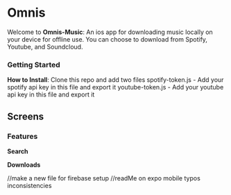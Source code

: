 # Omnis

Welcome to **Omnis-Music**: An ios app for downloading music locally on your device for offline use. You can choose to download from Spotify, Youtube, and Soundcloud.

### Getting Started
**How to Install**: Clone this repo and add two files 
spotify-token.js - Add your spotify api key in this file and export it
youtube-token.js - Add your youtube api key in this file and export it


## Screens
<!-- ![Output sample](https://github.com/Project-ReadMe/ReadMe-browser-extension/blob/master/resources/extension-setup.gif) -->

### Features

**Search**


<!-- ![Output sample](https://github.com/Project-ReadMe/ReadMe-browser-extension/blob/master/resources/extension-login.gif) -->

**Downloads**


<!-- ![Output sample](https://github.com/Project-ReadMe/ReadMe-browser-extension/blob/master/resources/extension-add.gif) -->


//make a new file for firebase setup
//readMe on expo mobile typos inconsistencies